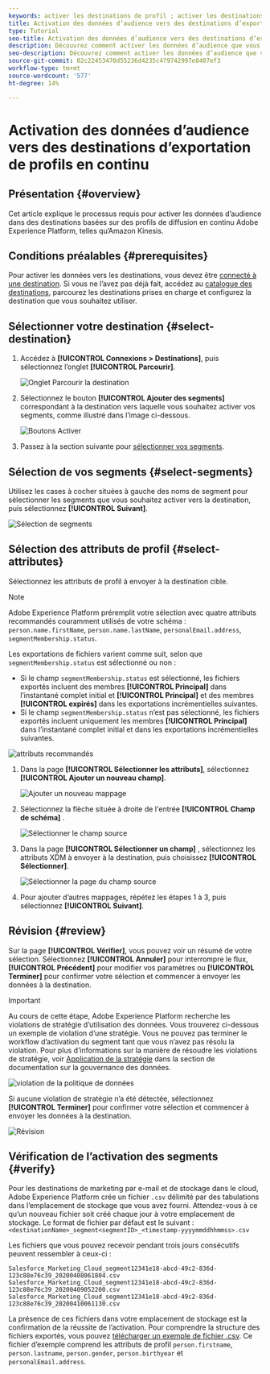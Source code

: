 ```yaml
---
keywords: activer les destinations de profil ; activer les destinations ; activer les données ; activer les destinations de marketing par e-mail ; Activation des destinations de stockage dans le cloud
title: Activation des données d’audience vers des destinations d’exportation de profils en continu
type: Tutorial
seo-title: Activation des données d’audience vers des destinations d’exportation de profils en continu
description: Découvrez comment activer les données d’audience que vous avez dans Adobe Experience Platform en envoyant des segments vers des destinations basées sur un profil en continu.
seo-description: Découvrez comment activer les données d’audience que vous avez dans Adobe Experience Platform en envoyant des segments vers des destinations basées sur un profil en continu.
source-git-commit: 02c22453470d55236d4235c479742997e8407ef3
workflow-type: tm+mt
source-wordcount: '577'
ht-degree: 14%

---
```



# Activation des données d’audience vers des destinations d’exportation de profils en continu

## Présentation {#overview}

Cet article explique le processus requis pour activer les données d’audience dans des destinations basées sur des profils de diffusion en continu Adobe Experience Platform, telles qu’Amazon Kinesis.

## Conditions préalables {#prerequisites}

Pour activer les données vers les destinations, vous devez être [connecté à une destination](./connect-destination.md). Si vous ne l’avez pas déjà fait, accédez au [catalogue des destinations](../catalog/overview.md), parcourez les destinations prises en charge et configurez la destination que vous souhaitez utiliser.

## Sélectionner votre destination {#select-destination}

1. Accédez à **[!UICONTROL Connexions > Destinations]**, puis sélectionnez l’onglet **[!UICONTROL Parcourir]**.

   ![Onglet Parcourir la destination](../assets/ui/activate-streaming-profile-destinations/browse-tab.png)

1. Sélectionnez le bouton **[!UICONTROL Ajouter des segments]** correspondant à la destination vers laquelle vous souhaitez activer vos segments, comme illustré dans l’image ci-dessous.

   ![Boutons Activer](../assets/ui/activate-streaming-profile-destinations/activate-buttons-browse.png)

1. Passez à la section suivante pour [sélectionner vos segments](#select-segments).

## Sélection de vos segments {#select-segments}

Utilisez les cases à cocher situées à gauche des noms de segment pour sélectionner les segments que vous souhaitez activer vers la destination, puis sélectionnez **[!UICONTROL Suivant]**.

![Sélection de segments](../assets/ui/activate-streaming-profile-destinations/select-segments.png)

## Sélection des attributs de profil {#select-attributes}

Sélectionnez les attributs de profil à envoyer à la destination cible.

>[!NOTE]
>
> Adobe Experience Platform préremplit votre sélection avec quatre attributs recommandés couramment utilisés de votre schéma : `person.name.firstName`, `person.name.lastName`, `personalEmail.address`, `segmentMembership.status`.

Les exportations de fichiers varient comme suit, selon que `segmentMembership.status` est sélectionné ou non :
* Si le champ `segmentMembership.status` est sélectionné, les fichiers exportés incluent des membres **[!UICONTROL Principal]** dans l’instantané complet initial et **[!UICONTROL Principal]** et des membres **[!UICONTROL expirés]** dans les exportations incrémentielles suivantes.
* Si le champ `segmentMembership.status` n’est pas sélectionné, les fichiers exportés incluent uniquement les membres **[!UICONTROL Principal]** dans l’instantané complet initial et dans les exportations incrémentielles suivantes.

![attributs recommandés](../assets/ui/activate-streaming-profile-destinations/attributes-default.png)

1. Dans la page **[!UICONTROL Sélectionner les attributs]**, sélectionnez **[!UICONTROL Ajouter un nouveau champ]**.

   ![Ajouter un nouveau mappage](../assets/ui/activate-streaming-profile-destinations/add-new-field.png)

1. Sélectionnez la flèche située à droite de l&#39;entrée **[!UICONTROL Champ de schéma]** .

   ![Sélectionner le champ source](../assets/ui/activate-streaming-profile-destinations/select-schema-field.png)

1. Dans la page **[!UICONTROL Sélectionner un champ]** , sélectionnez les attributs XDM à envoyer à la destination, puis choisissez **[!UICONTROL Sélectionner]**.

   ![Sélectionner la page du champ source](../assets/ui/activate-streaming-profile-destinations/target-field-page.png)


1. Pour ajouter d’autres mappages, répétez les étapes 1 à 3, puis sélectionnez **[!UICONTROL Suivant]**.

## Révision {#review}

Sur la page **[!UICONTROL Vérifier]**, vous pouvez voir un résumé de votre sélection. Sélectionnez **[!UICONTROL Annuler]** pour interrompre le flux, **[!UICONTROL Précédent]** pour modifier vos paramètres ou **[!UICONTROL Terminer]** pour confirmer votre sélection et commencer à envoyer les données à la destination.

>[!IMPORTANT]
>
>Au cours de cette étape, Adobe Experience Platform recherche les violations de stratégie d’utilisation des données. Vous trouverez ci-dessous un exemple de violation d’une stratégie. Vous ne pouvez pas terminer le workflow d’activation du segment tant que vous n’avez pas résolu la violation. Pour plus d’informations sur la manière de résoudre les violations de stratégie, voir [Application de la stratégie](../../rtcdp/privacy/data-governance-overview.md#enforcement) dans la section de documentation sur la gouvernance des données.

![violation de la politique de données](../assets/common/data-policy-violation.png)

Si aucune violation de stratégie n’a été détectée, sélectionnez **[!UICONTROL Terminer]** pour confirmer votre sélection et commencer à envoyer les données à la destination.

![Révision](../assets/ui/activate-streaming-profile-destinations/review.png)

## Vérification de l’activation des segments {#verify}


Pour les destinations de marketing par e-mail et de stockage dans le cloud, Adobe Experience Platform crée un fichier `.csv` délimité par des tabulations dans l’emplacement de stockage que vous avez fourni. Attendez-vous à ce qu’un nouveau fichier soit créé chaque jour à votre emplacement de stockage. Le format de fichier par défaut est le suivant :
`<destinationName>_segment<segmentID>_<timestamp-yyyymmddhhmmss>.csv`

Les fichiers que vous pouvez recevoir pendant trois jours consécutifs peuvent ressembler à ceux-ci :

```console
Salesforce_Marketing_Cloud_segment12341e18-abcd-49c2-836d-123c88e76c39_20200408061804.csv
Salesforce_Marketing_Cloud_segment12341e18-abcd-49c2-836d-123c88e76c39_20200409052200.csv
Salesforce_Marketing_Cloud_segment12341e18-abcd-49c2-836d-123c88e76c39_20200410061130.csv
```

La présence de ces fichiers dans votre emplacement de stockage est la confirmation de la réussite de l’activation. Pour comprendre la structure des fichiers exportés, vous pouvez [télécharger un exemple de fichier .csv](../assets/common/sample_export_file_segment12341e18-abcd-49c2-836d-123c88e76c39_20200408061804.csv). Ce fichier d’exemple comprend les attributs de profil `person.firstname`, `person.lastname`, `person.gender`, `person.birthyear` et `personalEmail.address`.
